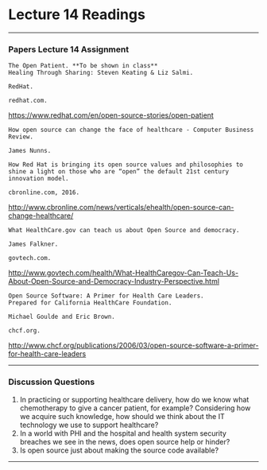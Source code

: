 # Lecture 14 Readings
___

### Papers Lecture 14 Assignment
```
The Open Patient. **To be shown in class**
Healing Through Sharing: Steven Keating & Liz Salmi.

RedHat.

redhat.com.
```
https://www.redhat.com/en/open-source-stories/open-patient

```
How open source can change the face of healthcare - Computer Business Review.

James Nunns.

How Red Hat is bringing its open source values and philosophies to shine a light on those who are “open” the default 21st century innovation model.

cbronline.com, 2016.
```
http://www.cbronline.com/news/verticals/ehealth/open-source-can-change-healthcare/

```
What HealthCare.gov can teach us about Open Source and democracy.

James Falkner.

govtech.com.
```
http://www.govtech.com/health/What-HealthCaregov-Can-Teach-Us-About-Open-Source-and-Democracy-Industry-Perspective.html

```
Open Source Software: A Primer for Health Care Leaders.
Prepared for California HealthCare Foundation.

Michael Goulde and Eric Brown.

chcf.org.
```
http://www.chcf.org/publications/2006/03/open-source-software-a-primer-for-health-care-leaders


___
### Discussion Questions
1. In practicing or supporting healthcare delivery, how do we know what chemotherapy to give a cancer patient, for example? Considering how we acquire such knowledge, how should we think about the IT technology we use to support healthcare?
2. In a world with PHI and the hospital and health system security breaches we see in the news, does open source help or hinder?
3. Is open source just about making the source code available?

___
